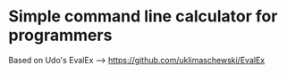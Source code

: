 Simple command line calculator for programmers
==============================================

Based on Udo's EvalEx --> https://github.com/uklimaschewski/EvalEx

